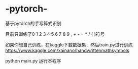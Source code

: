 # -pytorch-
基于pytorch的手写算式识别

目前只训练了0 1 2 3 4 5 6 7 8 9 , + - = * / ( )符号

如果你想自己训练，在kaggle下载数据集，然后train.py进行训练
https://www.kaggle.com/xainano/handwrittenmathsymbols

python main.py 运行本程序

